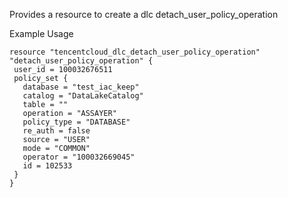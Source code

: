 Provides a resource to create a dlc detach_user_policy_operation

Example Usage

```hcl
resource "tencentcloud_dlc_detach_user_policy_operation" "detach_user_policy_operation" {
 user_id = 100032676511
 policy_set {
   database = "test_iac_keep"
   catalog = "DataLakeCatalog"
   table = ""
   operation = "ASSAYER"
   policy_type = "DATABASE"
   re_auth = false
   source = "USER"
   mode = "COMMON"
   operator = "100032669045"
   id = 102533
 }
}
```
